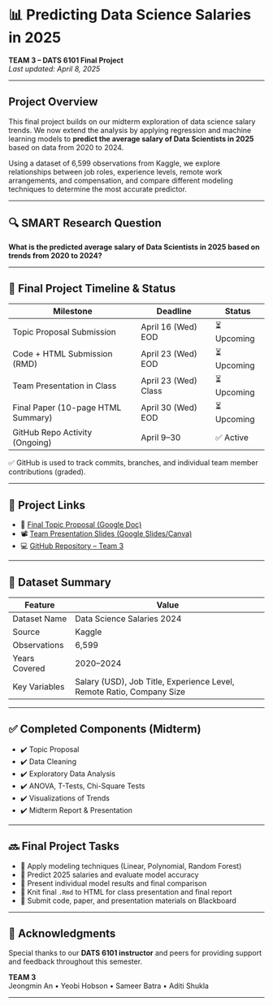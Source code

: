 # 📊 Predicting Data Science Salaries in 2025  
**TEAM 3 – DATS 6101 Final Project**  
_Last updated: April 8, 2025_

---

## Project Overview  
This final project builds on our midterm exploration of data science salary trends. We now extend the analysis by applying regression and machine learning models to **predict the average salary of Data Scientists in 2025** based on data from 2020 to 2024.  

Using a dataset of 6,599 observations from Kaggle, we explore relationships between job roles, experience levels, remote work arrangements, and compensation, and compare different modeling techniques to determine the most accurate predictor.

---

## 🔍 SMART Research Question  
**What is the predicted average salary of Data Scientists in 2025 based on trends from 2020 to 2024?**

---

## 📌 Final Project Timeline & Status

| **Milestone**                           | **Deadline**           | **Status**         |
|-----------------------------------------|-------------------------|---------------------|
| Topic Proposal Submission               | April 16 (Wed) EOD      | ⏳ Upcoming         |
| Code + HTML Submission (RMD)            | April 23 (Wed) EOD      | ⏳ Upcoming         |
| Team Presentation in Class              | April 23 (Wed) Class    | ⏳ Upcoming         |
| Final Paper (10-page HTML Summary)      | April 30 (Wed) EOD      | ⏳ Upcoming         |
| GitHub Repo Activity (Ongoing)          | April 9–30              | ✅ Active           |

✅ GitHub is used to track commits, branches, and individual team member contributions (graded).

---


## 📂 Project Links


- 📝 [Final Topic Proposal (Google Doc)](https://docs.google.com/document/d/1TonihM2pEICN_JhDjw1G4cQPScTqqWj9scFf5tIRjkU/edit?tab=t.0#heading=h.9bmkoplnagtk)
- 📽️ [Team Presentation Slides (Google Slides/Canva)](link-here)
- 💻 [GitHub Repository – Team 3](https://github.com/sameerbatra1/Data-Science-Salaries)


---

## 📌 Dataset Summary

| Feature             | Value                         |
|---------------------|-------------------------------|
| Dataset Name        | Data Science Salaries 2024     |
| Source              | Kaggle                         |
| Observations        | 6,599                          |
| Years Covered       | 2020–2024                      |
| Key Variables       | Salary (USD), Job Title, Experience Level, Remote Ratio, Company Size |

---

## ✅ Completed Components (Midterm)

- ✔️ Topic Proposal
- ✔️ Data Cleaning
- ✔️ Exploratory Data Analysis
- ✔️ ANOVA, T-Tests, Chi-Square Tests
- ✔️ Visualizations of Trends
- ✔️ Midterm Report & Presentation

---

## 🔜 Final Project Tasks

- 🔄 Apply modeling techniques (Linear, Polynomial, Random Forest)
- 🔄 Predict 2025 salaries and evaluate model accuracy
- 🔄 Present individual model results and final comparison
- 🔄 Knit final `.Rmd` to HTML for class presentation and final report
- 🔄 Submit code, paper, and presentation materials on Blackboard

---

## 🙌 Acknowledgments  
Special thanks to our **DATS 6101 instructor** and peers for providing support and feedback throughout this semester.  

**TEAM 3**  
Jeongmin An • Yeobi Hobson • Sameer Batra • Aditi Shukla

---
